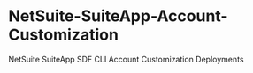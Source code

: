 # NetSuite-SuiteApp-Account-Customization
NetSuite SuiteApp SDF CLI Account Customization Deployments
